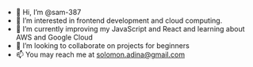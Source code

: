 - 👋 Hi, I’m @sam-387
- 👀 I’m interested in frontend development and cloud computing.
- 🌱 I’m currently improving my JavaScript and React and learning about AWS and Google Cloud
- 💞️ I’m looking to collaborate on projects for beginners
- 📫 You may reach me at solomon.adina@gmail.com

<!---
sam-387/sam-387 is a ✨ special ✨ repository because its `README.md` (this file) appears on your GitHub profile.
You can click the Preview link to take a look at your changes.
--->
